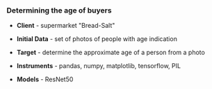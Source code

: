 ### Determining the age of buyers
* **Client** - supermarket "Bread-Salt"

* **Initial Data** - set of photos of people with age indication

* **Target** - determine the approximate age of a person from a photo

* **Instruments** - pandas, numpy, matplotlib, tensorflow, PIL

* **Models** - ResNet50
